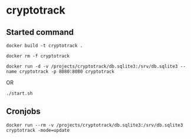# cryptotrack

## Started command

```
docker build -t cryptotrack .

docker rm -f cryptotrack

docker run -d -v /projects/cryptotrack/db.sqlite3:/srv/db.sqlite3 --name cryptotrack -p 8080:8080 cryptotrack
```
OR
```
./start.sh
```
## Cronjobs
```
docker run --rm -v /projects/cryptotrack/db.sqlite3:/srv/db.sqlite3 cryptotrack -mode=update
```
